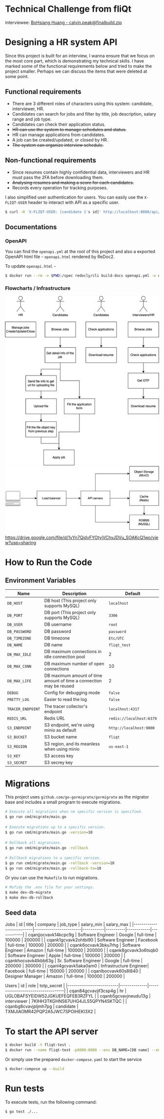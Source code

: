 # Technical Challenge from fliQt
interviewee: [BoHsiang Huang - calvin.peak@finalbuild.zip](mailto:calvin.peak@finalbuild.zip)

# Designing a HR system API
Since this project is built for an interview, I wanna ensure that we focus on the most core part, which is demonstrating my technical skills. I have marked some of the functional requirements below and tried to make the project smaller. Perhaps we can discuss the items that were deleted at some point.

## Functional requirements
- There are 3 different roles of characters using this system: candidate, interviewer, HR.
- Candidates can search for jobs and filter by title, job description, salary range and job type.
- Candidates can check their application status.
- ~~HR can use the system to manage schedules and status.~~
- HR can manage applications from candidates.
- A job can be created/updated, or closed by HR.
- ~~The system can organize interview schedule.~~

## Non-functional requirements
- Since resumes contain highly confidential data, interviewers and HR must pass the 2FA before downloading them.
- ~~Analysing resumes and making a score for each candidates.~~
- Records every operation for tracking purposes.

I also simplified user authentication for users. You can easily use the `X-FLIQT-USER` header to interact with API as a specific user.
```sh
$ curl -H 'X-FLIQT-USER: [candidate 1's id]' http://localhost:8080/api/applications
```

## Documentations

### OpenAPI
You can find the `openapi.yml` at the root of this project and also a exported OpenAPI html file - `openapi.html` rendered by ReDoc2.

To update `openapi.html` -
```sh
$ docker run --rm -v $PWD:/spec redocly/cli build-docs openapi.yml -o openapi.html
```

### Flowcharts / Infrastructure

![HR_system-Behaviors.webp](HR_system-Behaviors.webp)
![HR_system-Infrastruature.webp](HR_system-Infrastruature.webp)

https://drive.google.com/file/d/1vYn7QidvFYOtyiVChvJDVu_SOAKcQ1wo/view?usp=sharing

# How to Run the Code
## Environment Variables
| Name | Description | Default |
|------|-------------|---------|
|`DB_HOST`| DB host (This project only supports MySQL) | `localhost`|
|`DB_PORT`| DB port (This project only supports MySQL) | `3306`|
|`DB_USER`| DB username | `root`|
|`DB_PASSWORD`| DB password | `password` |
|`DB_TIMEZONE`| DB timezone | `Etc/UTC` |
|`DB_NAME`| DB name | `fliqt_test`|
|`DB_MAX_IDLE`| DB maximum connections in idle connection pool | 2 |
|`DB_MAX_CONN`| DB maximum number of open connections | 10 |
|`DB_MAX_LIFE`| DB maximum amount of time  amount of time a connection may be reused | 2 |
|`DEBUG`| Config for debugging mode | `false` |
|`PRETTY_LOG`| Easier to read the log | `false` |
|`TRACER_ENDPOINT`| The tracer collector's endpoint | `localhost:4317` |
|`REDIS_URL`| Redis URL | `redis://localhost:6379` |
|`S3_ENDPOINT`| S3 endpoint, we're using minio as default | `http://localhost:9000` |
|`S3_BUCKET`| S3 bucket name | `fliqt` |
|`S3_REGION`| S3 region, and its meanless when using minio | `us-east-1` |
|`S3_KEY`| S3 access key |  |
|`S3_SECRET`| S3 secrey key |  |

# Migrations
This project uses `github.com/go-gormigrate/gormigrate` as the migrator base and includes a small program to execute migrations.

```sh
# Execute all migrations when no specific version is specified.
$ go run cmd/migrate/main.go

# Execute migrations up to a specific version.
$ go run cmd/migrate/main.go -version=10

# Rollback all migrations.
$ go run cmd/migrate/main.go -rollback

# Rollback migrations to a specific version.
$ go run cmd/migrate/main.go -rollback -version=10
$ go run cmd/migrate/main.go -rollback-to=10
```

Or you can use the `Makefile` to run migrations.
```sh
# Mofidy the .env file for your settings.
$ make dev-db-migrate
$ make dev-db-rollback
```

## Seed data

Jobs
| id                       | title                  | company   | job_type | salary_min | salary_max |
|--------------------------|------------------------|-----------|----------|------------|------------|
| cqanjjocvavk14kcpc9g     | Software Engineer      | Google    | full-time | 100000     | 200000     |
| cqank1gcvavk2ohtbi90     | Software Engineer      | Facebook  | full-time | 100000     | 200000     |
| cqank6ocvavk3bku7rhg     | Software Engineer      | Amazon    | full-time | 100000     | 200000     |
| cqank8gcvavk3o6tsqb0     | Software Engineer      | Apple     | full-time | 100000     | 200000     |
| cqankhocvavk4lkbb63g     | Sr. Software Engineer  | Google    | full-time | 200000     | 300000     |
| cqanl4gcvavk5aka0am0     | Infrastructure Engineer| Facebook  | full-time | 150000     | 200000     |
| cqanlbocvavk60s8l840     | Designer Manager       | Amazon    | full-time | 100000     | 200000     |

Users
| id                       | role         | totp_secret                      |
|--------------------------|--------------|-----------------------------------|
| cqan84gcvavjif3csp4g     | hr           | UGLOBAFSYEIDW52JGKUEFEQFEB3RZFYL  |
| cqanb5gcvavjneudu13g     | interviewer  | 7KIHH3TKGHNS67UHG4JLS5QPYN4SKTQC  |
| cqanbg8cvavjpljmh7pg     | candidate    | TXMJIAOMR42PQP2A5JWC7SPOIHEKI3X2  |

# To start the API server
```sh
$ docker build -t fliqt-test .
$ docker run --name fliqt-test -p8080:8080 --env DB_NAME=[DB name] --env DB_PASSWORD=[DB password] --env DEBUG=true --env PRETTY_LOG=true fliqt-test:latest ./dist-main
```

Or simply use the prepared `docker-compose.yaml` to start the service
```sh
$ docker-compose up --build
```

# Run tests
To execute tests, run the following command:
```sh
$ go test ./...
```
